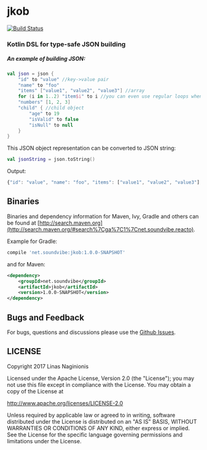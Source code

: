 # jkob
[![Build Status](https://travis-ci.org/soundvibe/jkob.svg)](https://travis-ci.org/soundvibe/jkob)
### Kotlin DSL for type-safe JSON building

##### An example of building JSON:
```kotlin
val json = json {
    "id" to "value" //key->value pair
    "name" to "foo"
    "items" ["value1", "value2", "value3"] //array
    for (i in 1..2) "item$i" to i //you can even use regular loops when building JSON
    "numbers" [1, 2, 3]
    "child" { //child object
        "age" to 19
        "isValid" to false
        "isNull" to null
    }
}
```
This JSON object representation can be converted to JSON string:
```kotlin
val jsonString = json.toString()
```
Output:
```javascript
{"id": "value", "name": "foo", "items": ["value1", "value2", "value3"], "item1": 1, "item2": 2, "numbers": [1, 2, 3], "child": {"age": 19, "isValid": false, "isNull": null}}
```

## Binaries


Binaries and dependency information for Maven, Ivy, Gradle and others can be found at [http://search.maven.org](http://search.maven.org/#search%7Cga%7C1%7Cnet.soundvibe.reacto).

Example for Gradle:

```groovy
compile 'net.soundvibe:jkob:1.0.0-SNAPSHOT'
```

and for Maven:

```xml
<dependency>
    <groupId>net.soundvibe</groupId>
    <artifactId>jkob</artifactId>
    <version>1.0.0-SNAPSHOT</version>
</dependency>
```


## Bugs and Feedback

For bugs, questions and discussions please use the [Github Issues](https://github.com/soundvibe/jkob/issues).

## LICENSE

Copyright 2017 Linas Naginionis

Licensed under the Apache License, Version 2.0 (the "License");
you may not use this file except in compliance with the License.
You may obtain a copy of the License at

<http://www.apache.org/licenses/LICENSE-2.0>

Unless required by applicable law or agreed to in writing, software
distributed under the License is distributed on an "AS IS" BASIS,
WITHOUT WARRANTIES OR CONDITIONS OF ANY KIND, either express or implied.
See the License for the specific language governing permissions and
limitations under the License.

